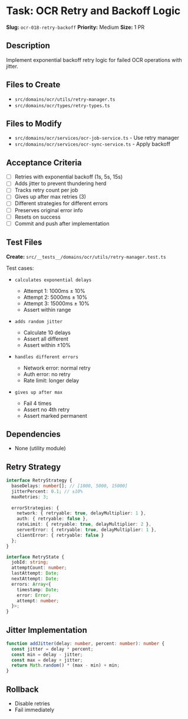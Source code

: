 # Task: OCR Retry and Backoff Logic

**Slug:** `ocr-018-retry-backoff`
**Priority:** Medium
**Size:** 1 PR

## Description
Implement exponential backoff retry logic for failed OCR operations with jitter.

## Files to Create
- `src/domains/ocr/utils/retry-manager.ts`
- `src/domains/ocr/types/retry-types.ts`

## Files to Modify
- `src/domains/ocr/services/ocr-job-service.ts` - Use retry manager
- `src/domains/ocr/services/ocr-sync-service.ts` - Apply backoff

## Acceptance Criteria
- [ ] Retries with exponential backoff (1s, 5s, 15s)
- [ ] Adds jitter to prevent thundering herd
- [ ] Tracks retry count per job
- [ ] Gives up after max retries (3)
- [ ] Different strategies for different errors
- [ ] Preserves original error info
- [ ] Resets on success
- [ ] Commit and push after implementation

## Test Files
**Create:** `src/__tests__/domains/ocr/utils/retry-manager.test.ts`

Test cases:
- `calculates exponential delays`
  - Attempt 1: 1000ms ± 10%
  - Attempt 2: 5000ms ± 10%
  - Attempt 3: 15000ms ± 10%
  - Assert within range
  
- `adds random jitter`
  - Calculate 10 delays
  - Assert all different
  - Assert within ±10%
  
- `handles different errors`
  - Network error: normal retry
  - Auth error: no retry
  - Rate limit: longer delay
  
- `gives up after max`
  - Fail 4 times
  - Assert no 4th retry
  - Assert marked permanent

## Dependencies
- None (utility module)

## Retry Strategy
```typescript
interface RetryStrategy {
  baseDelays: number[]; // [1000, 5000, 15000]
  jitterPercent: 0.1; // ±10%
  maxRetries: 3;
  
  errorStrategies: {
    network: { retryable: true, delayMultiplier: 1 },
    auth: { retryable: false },
    rateLimit: { retryable: true, delayMultiplier: 2 },
    serverError: { retryable: true, delayMultiplier: 1 },
    clientError: { retryable: false }
  };
}

interface RetryState {
  jobId: string;
  attemptCount: number;
  lastAttempt: Date;
  nextAttempt: Date;
  errors: Array<{
    timestamp: Date;
    error: Error;
    attempt: number;
  }>;
}
```

## Jitter Implementation
```typescript
function addJitter(delay: number, percent: number): number {
  const jitter = delay * percent;
  const min = delay - jitter;
  const max = delay + jitter;
  return Math.random() * (max - min) + min;
}
```

## Rollback
- Disable retries
- Fail immediately